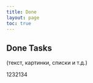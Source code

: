 ```yaml
---
title: Done
layout: page
toc: true
---
```

## Done Tasks

(текст, картинки, списки и т.д.)

1232134
